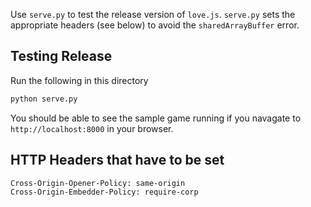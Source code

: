 Use `serve.py` to test the release version of `love.js`. `serve.py` sets the appropriate headers (see below) to avoid the `sharedArrayBuffer` error.

## Testing Release
Run the following in this directory

``` bash
python serve.py
```

You should be able to see the sample game running if you navagate to `http://localhost:8000` in your browser.

## HTTP Headers that have to be set
```
Cross-Origin-Opener-Policy: same-origin
Cross-Origin-Embedder-Policy: require-corp
```
